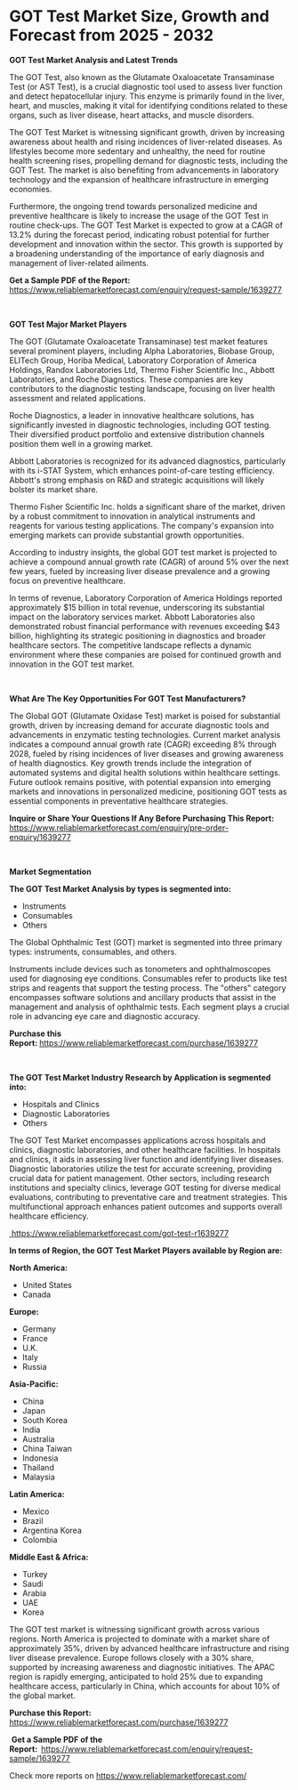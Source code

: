 <p><h1>GOT Test Market Size, Growth and Forecast from 2025 - 2032</h1></p><p><strong>GOT Test Market Analysis and Latest Trends</strong></p>
<p><p>The GOT Test, also known as the Glutamate Oxaloacetate Transaminase Test (or AST Test), is a crucial diagnostic tool used to assess liver function and detect hepatocellular injury. This enzyme is primarily found in the liver, heart, and muscles, making it vital for identifying conditions related to these organs, such as liver disease, heart attacks, and muscle disorders. </p><p>The GOT Test Market is witnessing significant growth, driven by increasing awareness about health and rising incidences of liver-related diseases. As lifestyles become more sedentary and unhealthy, the need for routine health screening rises, propelling demand for diagnostic tests, including the GOT Test. The market is also benefiting from advancements in laboratory technology and the expansion of healthcare infrastructure in emerging economies. </p><p>Furthermore, the ongoing trend towards personalized medicine and preventive healthcare is likely to increase the usage of the GOT Test in routine check-ups. The GOT Test Market is expected to grow at a CAGR of 13.2% during the forecast period, indicating robust potential for further development and innovation within the sector. This growth is supported by a broadening understanding of the importance of early diagnosis and management of liver-related ailments.</p></p>
<p><strong>Get a Sample PDF of the Report:&nbsp;</strong> <a href="https://www.reliablemarketforecast.com/enquiry/request-sample/1639277?utm_campaign=1169&utm_medium=2&utm_source=Github&utm_content=ia&utm_term=03032025&utm_id=got-test">https://www.reliablemarketforecast.com/enquiry/request-sample/1639277</a></p>
<p>&nbsp;</p>
<p><strong>GOT Test Major Market Players</strong></p>
<p><p>The GOT (Glutamate Oxaloacetate Transaminase) test market features several prominent players, including Alpha Laboratories, Biobase Group, ELITech Group, Horiba Medical, Laboratory Corporation of America Holdings, Randox Laboratories Ltd, Thermo Fisher Scientific Inc., Abbott Laboratories, and Roche Diagnostics. These companies are key contributors to the diagnostic testing landscape, focusing on liver health assessment and related applications.</p><p>Roche Diagnostics, a leader in innovative healthcare solutions, has significantly invested in diagnostic technologies, including GOT testing. Their diversified product portfolio and extensive distribution channels position them well in a growing market.</p><p>Abbott Laboratories is recognized for its advanced diagnostics, particularly with its i-STAT System, which enhances point-of-care testing efficiency. Abbott's strong emphasis on R&D and strategic acquisitions will likely bolster its market share.</p><p>Thermo Fisher Scientific Inc. holds a significant share of the market, driven by a robust commitment to innovation in analytical instruments and reagents for various testing applications. The company's expansion into emerging markets can provide substantial growth opportunities.</p><p>According to industry insights, the global GOT test market is projected to achieve a compound annual growth rate (CAGR) of around 5% over the next few years, fueled by increasing liver disease prevalence and a growing focus on preventive healthcare.</p><p>In terms of revenue, Laboratory Corporation of America Holdings reported approximately $15 billion in total revenue, underscoring its substantial impact on the laboratory services market. Abbott Laboratories also demonstrated robust financial performance with revenues exceeding $43 billion, highlighting its strategic positioning in diagnostics and broader healthcare sectors. The competitive landscape reflects a dynamic environment where these companies are poised for continued growth and innovation in the GOT test market.</p></p>
<p>&nbsp;</p>
<p><strong>What Are The Key Opportunities For GOT Test Manufacturers?</strong></p>
<p><p>The Global GOT (Glutamate Oxidase Test) market is poised for substantial growth, driven by increasing demand for accurate diagnostic tools and advancements in enzymatic testing technologies. Current market analysis indicates a compound annual growth rate (CAGR) exceeding 8% through 2028, fueled by rising incidences of liver diseases and growing awareness of health diagnostics. Key growth trends include the integration of automated systems and digital health solutions within healthcare settings. Future outlook remains positive, with potential expansion into emerging markets and innovations in personalized medicine, positioning GOT tests as essential components in preventative healthcare strategies.</p></p>
<p><strong>Inquire or Share Your Questions If Any Before Purchasing This Report:</strong> <a href="https://www.reliablemarketforecast.com/enquiry/pre-order-enquiry/1639277?utm_campaign=1169&utm_medium=2&utm_source=Github&utm_content=ia&utm_term=03032025&utm_id=got-test">https://www.reliablemarketforecast.com/enquiry/pre-order-enquiry/1639277</a></p>
<p>&nbsp;</p>
<p><strong>Market Segmentation</strong></p>
<p><strong>The GOT Test Market Analysis by types is segmented into:</strong></p>
<p><ul><li>Instruments</li><li>Consumables</li><li>Others</li></ul></p>
<p><p>The Global Ophthalmic Test (GOT) market is segmented into three primary types: instruments, consumables, and others. </p><p>Instruments include devices such as tonometers and ophthalmoscopes used for diagnosing eye conditions. Consumables refer to products like test strips and reagents that support the testing process. The "others" category encompasses software solutions and ancillary products that assist in the management and analysis of ophthalmic tests. Each segment plays a crucial role in advancing eye care and diagnostic accuracy.</p></p>
<p><strong>Purchase this Report:&nbsp;</strong><a href="https://www.reliablemarketforecast.com/purchase/1639277?utm_campaign=1169&utm_medium=2&utm_source=Github&utm_content=ia&utm_term=03032025&utm_id=got-test">https://www.reliablemarketforecast.com/purchase/1639277</a></p>
<p>&nbsp;</p>
<p><strong>The GOT Test Market Industry Research by Application is segmented into:</strong></p>
<p><ul><li>Hospitals and Clinics</li><li>Diagnostic Laboratories</li><li>Others</li></ul></p>
<p><p>The GOT Test Market encompasses applications across hospitals and clinics, diagnostic laboratories, and other healthcare facilities. In hospitals and clinics, it aids in assessing liver function and identifying liver diseases. Diagnostic laboratories utilize the test for accurate screening, providing crucial data for patient management. Other sectors, including research institutions and specialty clinics, leverage GOT testing for diverse medical evaluations, contributing to preventative care and treatment strategies. This multifunctional approach enhances patient outcomes and supports overall healthcare efficiency.</p></p>
<p><a href="https://www.reliablemarketforecast.com/got-test-r1639277?utm_campaign=1169&utm_medium=2&utm_source=Github&utm_content=ia&utm_term=03032025&utm_id=got-test">&nbsp;https://www.reliablemarketforecast.com/got-test-r1639277</a></p>
<p><strong>In terms of Region, the GOT Test Market Players available by Region are:</strong></p>
<p>
    <p> <strong> North America: </strong>
        <ul>
            <li>United States</li>
            <li>Canada</li>
        </ul>
        </p> 
    <p> <strong> Europe: </strong>
        <ul>
            <li>Germany</li>
            <li>France</li>
            <li>U.K.</li>
            <li>Italy</li>
            <li>Russia</li>
        </ul>
        </p> 
    <p> <strong> Asia-Pacific: </strong>
        <ul>
            <li>China</li>
            <li>Japan</li>
            <li>South Korea</li>
            <li>India</li>
            <li>Australia</li>
            <li>China Taiwan</li>
            <li>Indonesia</li>
            <li>Thailand</li>
            <li>Malaysia</li>
        </ul>
        </p> 
    <p> <strong> Latin America: </strong>
        <ul>
            <li>Mexico</li>
            <li>Brazil</li>
            <li>Argentina Korea</li>
            <li>Colombia</li>
        </ul>
        </p> 
    <p> <strong> Middle East & Africa: </strong>
        <ul>
            <li>Turkey</li>
            <li>Saudi</li>
            <li>Arabia</li>
            <li>UAE</li>
            <li>Korea</li>
        </ul>
    </p>
    </p>
<p><p>The GOT test market is witnessing significant growth across various regions. North America is projected to dominate with a market share of approximately 35%, driven by advanced healthcare infrastructure and rising liver disease prevalence. Europe follows closely with a 30% share, supported by increasing awareness and diagnostic initiatives. The APAC region is rapidly emerging, anticipated to hold 25% due to expanding healthcare access, particularly in China, which accounts for about 10% of the global market.</p></p>
<p><strong>Purchase this Report: </strong><a href="https://www.reliablemarketforecast.com/purchase/1639277?utm_campaign=1169&utm_medium=2&utm_source=Github&utm_content=ia&utm_term=03032025&utm_id=got-test">https://www.reliablemarketforecast.com/purchase/1639277</a></p>
<p>&nbsp;<strong>Get a Sample PDF of the Report:&nbsp;&nbsp;</strong><a href="https://www.reliablemarketforecast.com/enquiry/request-sample/1639277?utm_campaign=1169&utm_medium=2&utm_source=Github&utm_content=ia&utm_term=03032025&utm_id=got-test">https://www.reliablemarketforecast.com/enquiry/request-sample/1639277</a></p>
<p><strong></strong></p>
<p>Check more reports on <a href="https://www.reliablemarketforecast.com/?utm_campaign=1169&utm_medium=2&utm_source=Github&utm_content=ia&utm_term=03032025&utm_id=got-test">https://www.reliablemarketforecast.com/</a></p>